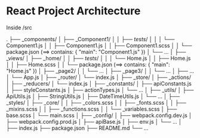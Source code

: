 # React Project Architecture

Inside /src

.
├── _components/
│   ├── _Component1/
│   │   ├── _tests_/
│   │   │   └── Component1.js
│   │   ├── Component1.js
│   │   ├── Component1.scss
│   │   └── package.json (==> contains: { "main": "Component1.js" })
│   └── ...
│
├── _views/
│   ├── _home/
│   │   ├── _tests_/
│   │   │   └── Home.js
│   │   ├── Home.js
│   │   ├── Home.scss
│   │   └── package.json (==> contains: { "main": "Home.js" })
│   ├── _page2/
│   │   └── ...
│   ├── _page3/
│   │   └── ...
│   ├── ...
│   └── App.js
│
├── _router/
│   └── index.js
│
├── _store/
│   ├── _actions/
│   ├── _reducers/
│   └── index.js
│
├── _constants/
│   ├── apiConstants.js
│   ├── styleConstants.js
│   ├── actionTypes.js
│   └── ...
│
├── _utils/
│   ├── ApiUtils.js
│   ├── StringUtils.js
│   ├── DateTimeUtils.js
│   └── ...
│
├── _styles/
│   ├── _core/
│   │   ├── _colors.scss
│   │   ├── _fonts.scss
│   │   ├── _mixins.scss
│   │   ├── _functions.scss
│   │   └── _variables.scss
│   ├── base.scss
│   └── main.scss
│
├── _config/
│   ├── webpack.config.dev.js
│   ├── webpack.config.prod.js
│   ├── apiBase.js
│   ├── env.js
│   └── ...
│
├── index.js
├── package.json
├── README.md
└── ...